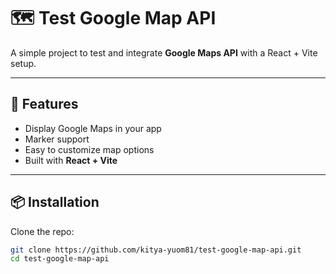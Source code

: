 # 🗺️ Test Google Map API

A simple project to test and integrate **Google Maps API** with a React + Vite setup.

---

## 🚀 Features
- Display Google Maps in your app
- Marker support
- Easy to customize map options
- Built with **React + Vite**

---

## 📦 Installation

Clone the repo:

```bash
git clone https://github.com/kitya-yuom81/test-google-map-api.git
cd test-google-map-api
